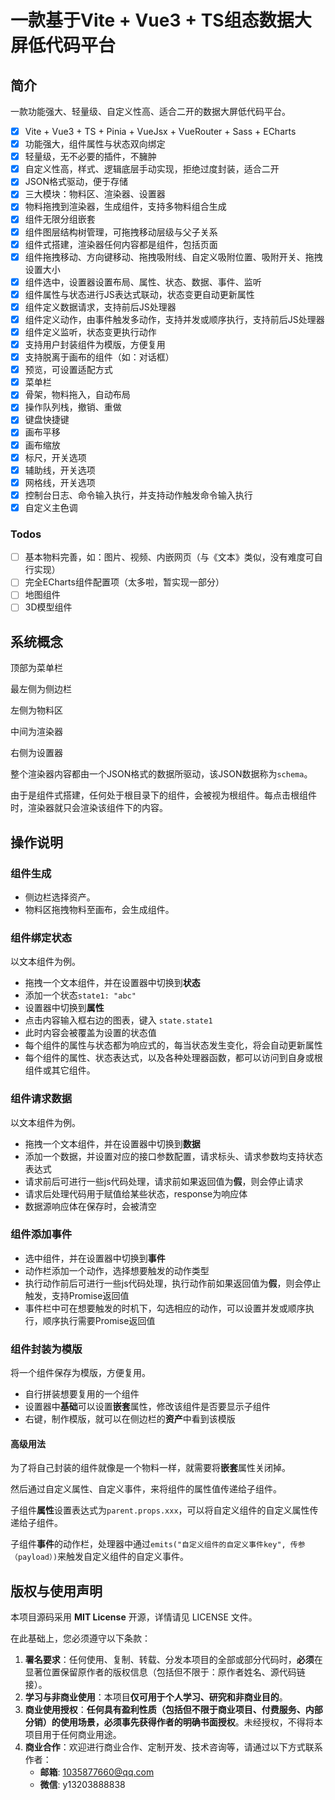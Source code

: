# 一款基于Vite + Vue3 + TS组态数据大屏低代码平台

## 简介

一款功能强大、轻量级、自定义性高、适合二开的数据大屏低代码平台。

- [x] Vite + Vue3 + TS + Pinia + VueJsx + VueRouter + Sass + ECharts
- [x] 功能强大，组件属性与状态双向绑定
- [x] 轻量级，无不必要的插件，不臃肿
- [x] 自定义性高，样式、逻辑底层手动实现，拒绝过度封装，适合二开
- [x] JSON格式驱动，便于存储
- [x] 三大模块：物料区、渲染器、设置器
- [x] 物料拖拽到渲染器，生成组件，支持多物料组合生成
- [x] 组件无限分组嵌套
- [x] 组件图层结构树管理，可拖拽移动层级与父子关系
- [x] 组件式搭建，渲染器任何内容都是组件，包括页面
- [x] 组件拖拽移动、方向键移动、拖拽吸附线、自定义吸附位置、吸附开关、拖拽设置大小
- [x] 组件选中，设置器设置布局、属性、状态、数据、事件、监听
- [x] 组件属性与状态进行JS表达式联动，状态变更自动更新属性
- [x] 组件定义数据请求，支持前后JS处理器
- [x] 组件定义动作，由事件触发多动作，支持并发或顺序执行，支持前后JS处理器
- [x] 组件定义监听，状态变更执行动作
- [x] 支持用户封装组件为模版，方便复用
- [x] 支持脱离于画布的组件（如：对话框）
- [x] 预览，可设置适配方式
- [x] 菜单栏
- [x] 骨架，物料拖入，自动布局
- [x] 操作队列栈，撤销、重做
- [x] 键盘快捷键
- [x] 画布平移
- [x] 画布缩放
- [x] 标尺，开关选项
- [x] 辅助线，开关选项
- [x] 网格线，开关选项
- [x] 控制台日志、命令输入执行，并支持动作触发命令输入执行
- [x] 自定义主色调

### Todos

- [ ] 基本物料完善，如：图片、视频、内嵌网页（与《文本》类似，没有难度可自行实现）
- [ ] 完全ECharts组件配置项（太多啦，暂实现一部分）
- [ ] 地图组件
- [ ] 3D模型组件

## 系统概念

顶部为菜单栏

最左侧为侧边栏

左侧为物料区

中间为渲染器

右侧为设置器

整个渲染器内容都由一个JSON格式的数据所驱动，该JSON数据称为`schema`。

由于是组件式搭建，任何处于根目录下的组件，会被视为根组件。每点击根组件时，渲染器就只会渲染该组件下的内容。

## 操作说明

### 组件生成

- 侧边栏选择资产。
- 物料区拖拽物料至画布，会生成组件。

### 组件绑定状态

以文本组件为例。

- 拖拽一个文本组件，并在设置器中切换到**状态**
- 添加一个状态`state1: "abc"`
- 设置器中切换到**属性**
- 点击内容输入框右边的图表，键入 `state.state1`
- 此时内容会被覆盖为设置的状态值
- 每个组件的属性与状态都为响应式的，每当状态发生变化，将会自动更新属性
- 每个组件的属性、状态表达式，以及各种处理器函数，都可以访问到自身或根组件或其它组件。

### 组件请求数据

以文本组件为例。

- 拖拽一个文本组件，并在设置器中切换到**数据**
- 添加一个数据，并设置对应的接口参数配置，请求标头、请求参数均支持状态表达式
- 请求前后可进行一些js代码处理，请求前如果返回值为**假**，则会停止请求
- 请求后处理代码用于赋值给某些状态，response为响应体
- 数据源响应体在保存时，会被清空

### 组件添加事件

- 选中组件，并在设置器中切换到**事件**
- 动作栏添加一个动作，选择想要触发的动作类型
- 执行动作前后可进行一些js代码处理，执行动作前如果返回值为**假**，则会停止触发，支持Promise返回值
- 事件栏中可在想要触发的时机下，勾选相应的动作，可以设置并发或顺序执行，顺序执行需要Promise返回值

### 组件封装为模版

将一个组件保存为模版，方便复用。

- 自行拼装想要复用的一个组件
- 设置器中**基础**可以设置**嵌套**属性，修改该组件是否要显示子组件
- 右键，制作模版，就可以在侧边栏的**资产**中看到该模版

#### 高级用法

为了将自己封装的组件就像是一个物料一样，就需要将**嵌套**属性关闭掉。

然后通过自定义属性、自定义事件，来将组件的属性值传递给子组件。

子组件**属性**设置表达式为`parent.props.xxx`，可以将自定义组件的自定义属性传递给子组件。

子组件**事件**的动作栏，处理器中通过`emits("自定义组件的自定义事件key", 传参（payload）)`来触发自定义组件的自定义事件。

## 版权与使用声明

本项目源码采用 **MIT License** 开源，详情请见 LICENSE 文件。

在此基础上，您必须遵守以下条款：

1. **署名要求**：任何使用、复制、转载、分发本项目的全部或部分代码时，**必须**在显著位置保留原作者的版权信息（包括但不限于：原作者姓名、源代码链接）。
2. **学习与非商业使用**：本项目**仅可用于个人学习、研究和非商业目的**。
3. **商业使用授权**：**任何具有盈利性质（包括但不限于商业项目、付费服务、内部分销）的使用场景，必须事先获得作者的明确书面授权**。未经授权，不得将本项目用于任何商业用途。
4. **商业合作**：欢迎进行商业合作、定制开发、技术咨询等，请通过以下方式联系作者：
   - **邮箱**: 1035877660@qq.com
   - **微信**: y13203888838
